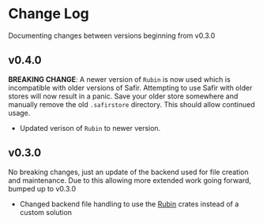 # Change Log

Documenting changes between versions beginning from v0.3.0

## v0.4.0

**BREAKING CHANGE**: A newer version of `Rubin` is now used which is incompatible with older versions of Safir.
Attempting to use Safir with older stores will now result in a panic.
Save your older store somewhere and manually remove the old `.safirstore` directory.
This should allow continued usage.

* Updated verison of `Rubin` to newer version.

## v0.3.0

No breaking changes, just an update of the backend used for file creation and maintenance.
Due to this allowing more extended work going forward, bumped up to v0.3.0

* Changed backend file handling to use the [Rubin](https://crates.io/crates/rubin) crates instead of a custom solution

